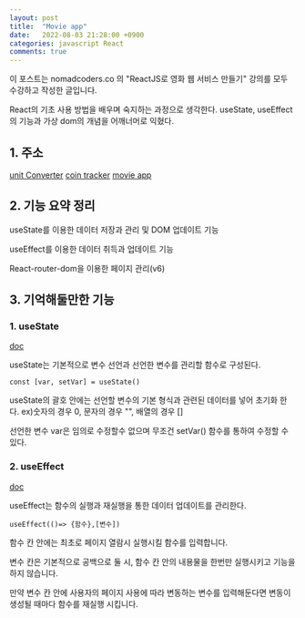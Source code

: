 ```yaml
---
layout: post
title:  "Movie app"
date:   2022-08-03 21:28:00 +0900
categories: javascript React
comments: true
---
```


이 포스트는 nomadcoders.co 의 "ReactJS로 영화 웹 서비스 만들기" 강의를 모두 수강하고 작성한 글입니다.

React의 기초 사용 방법을 배우며 숙지하는 과정으로 생각한다. useState, useEffect의 기능과 가상 dom의 개념을 어깨너머로 익혔다.

## 1. 주소

[unit Converter](https://codesandbox.io/s/unit-change-test-mritz7)
[coin tracker](https://codesandbox.io/s/coin-tracker-test-knvtud)
[movie app](https://codesandbox.io/s/movie-app-test-bfi2nq)

## 2. 기능 요약 정리

useState를 이용한 데이터 저장과 관리 및 DOM 업데이트 기능

useEffect를 이용한 데이터 취득과 업데이트 기능

React-router-dom을 이용한 페이지 관리(v6)


## 3. 기억해둘만한 기능

### 1. useState
[doc](https://ko.reactjs.org/docs/hooks-state.html)

useState는 기본적으로 변수 선언과 선언한 변수를 관리할 함수로 구성된다.

    const [var, setVar] = useState() 

useState의 괄호 안에는 선언할 변수의 기본 형식과 관련된 데이터를 넣어 초기화 한다.
ex)숫자의 경우 0, 문자의 경우 "", 배열의 경우 []

선언한 변수 var은 임의로 수정할수 없으며 무조건 setVar() 함수를 통하여 수정할 수 있다.

### 2. useEffect
[doc](https://ko.reactjs.org/docs/hooks-effect.html)

useEffect는 함수의 실행과 재실행을 통한 데이터 업데이트를 관리한다.

    useEffect(()=> {함수},[변수])

함수 칸 안에는 최초로 페이지 열람시 실행시킬 함수를 입력합니다.

변수 칸은 기본적으로 공백으로 둘 시, 함수 칸 안의 내용물을 한번만 실행시키고 기능을 하지 않습니다.

만약 변수 칸 안에 사용자의 페이지 사용에 따라 변동하는 변수를 입력해둔다면 변동이 생성될 때마다 함수를 재실행 시킵니다.